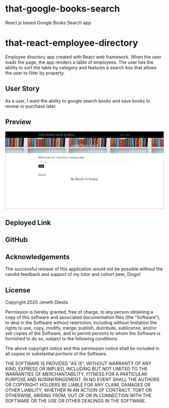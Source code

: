 # that-google-books-search
React js based Google Books Search app

# that-react-employee-directory
Employee directory app created with React web framework.  When the user loads the page, the app renders a table of employees.  The user has the ability to sort the table by category and features a search box that allows the user to filter by property. 

## User Story
As a user, I want the ability to google search books and save books to review or purchase later. 

## Preview
![alt-text](search.GIF)

## Deployed Link
 
## GitHub
 
 

## Acknowledgements
The successful release of this application would not be possible without the candid feedback and support of my tutor and cohort peer, Diogo!  



## License 
Copyright 2020 Jeneth Diesta

Permission is hereby granted, free of charge, to any person obtaining a copy of this software and associated documentation files (the "Software"), to deal in the Software without restriction, including without limitation the rights to use, copy, modify, merge, publish, distribute, sublicense, and/or sell copies of the Software, and to permit persons to whom the Software is furnished to do so, subject to the following conditions:

The above copyright notice and this permission notice shall be included in all copies or substantial portions of the Software.

THE SOFTWARE IS PROVIDED "AS IS", WITHOUT WARRANTY OF ANY KIND, EXPRESS OR IMPLIED, INCLUDING BUT NOT LIMITED TO THE WARRANTIES OF MERCHANTABILITY, FITNESS FOR A PARTICULAR PURPOSE AND NONINFRINGEMENT. IN NO EVENT SHALL THE AUTHORS OR COPYRIGHT HOLDERS BE LIABLE FOR ANY CLAIM, DAMAGES OR OTHER LIABILITY, WHETHER IN AN ACTION OF CONTRACT, TORT OR OTHERWISE, ARISING FROM, OUT OF OR IN CONNECTION WITH THE SOFTWARE OR THE USE OR OTHER DEALINGS IN THE SOFTWARE.

